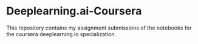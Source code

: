 # Deeplearning.ai-Coursera
This repository contains my assignment submissions of the notebooks for the coursera deeplearning.io specialization.
